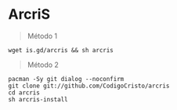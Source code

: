 # ArcriS

> Método 1
```
wget is.gd/arcris && sh arcris
```

> Método 2
```
pacman -Sy git dialog --noconfirm
git clone git://github.com/CodigoCristo/arcris
cd arcris
sh arcris-install
```

